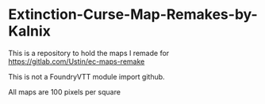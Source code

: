 # Extinction-Curse-Map-Remakes-by-Kalnix
This is a repository to hold the maps I remade for https://gitlab.com/Ustin/ec-maps-remake

This is not a FoundryVTT module import github.

All maps are 100 pixels per square
